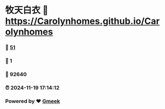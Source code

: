 # 牧天白衣 :link: https://Carolynhomes.github.io/Carolynhomes 
### :page_facing_up: [51](https://Carolynhomes.github.io/Carolynhomes/tag.html) 
### :speech_balloon: 1 
### :hibiscus: 92640 
### :alarm_clock: 2024-11-19 17:14:12 
### Powered by :heart: [Gmeek](https://github.com/Meekdai/Gmeek)
